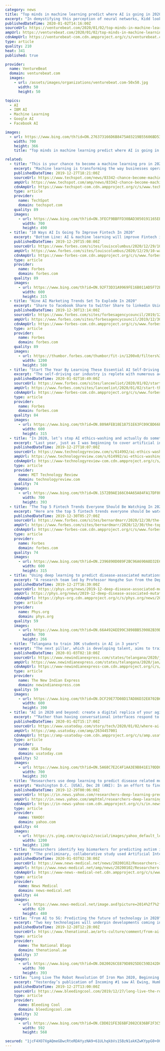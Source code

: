 ```yaml
---
category: news
title: "Top minds in machine learning predict where AI is going in 2020"
excerpt: "In demystifying this perception of neural networks, Kidd looks to the work of people like Aude Oliva, executive director of the MIT-IBM Watson AI Lab. “We were talking about this, and I said something about the system being a black box, and she chastised me reasonably [saying] that of course they’re not a black box. Of course you can ..."
publishedDateTime: 2020-01-02T14:16:00Z
sourceUrl: https://venturebeat.com/2020/01/02/top-minds-in-machine-learning-predict-where-ai-is-going-in-2020/
ampUrl: https://venturebeat.com/2020/01/02/top-minds-in-machine-learning-predict-where-ai-is-going-in-2020/amp/
cdnAmpUrl: https://venturebeat-com.cdn.ampproject.org/c/s/venturebeat.com/2020/01/02/top-minds-in-machine-learning-predict-where-ai-is-going-in-2020/amp/
type: article
quality: 210
heat: 341
published: true

provider:
  name: VentureBeat
  domain: venturebeat.com
  images:
    - url: /assets/images/organizations/venturebeat.com-50x50.jpg
      width: 50
      height: 50

topics:
  - AI
  - IBM AI
  - Machine Learning
  - Google AI
  - Facebook AI

images:
  - url: https://www.bing.com/th?id=ON.276373166D6B8475A03219B55606BD53
    width: 700
    height: 366
    title: "Top minds in machine learning predict where AI is going in 2020"

related:
  - title: "This is your chance to become a machine learning pro in 2020"
    excerpt: "Machine learning is transforming the way businesses operate. Understanding trends and patterns in complex data is becoming critical for success and with this comprehensive bundle you can get introduced to machine learning and the tools used to leverage it, like Python, Apache Spark, and TensorFlow. Make your way through the entire collection ..."
    publishedDateTime: 2019-12-27T18:21:00Z
    sourceUrl: https://www.techspot.com/news/83342-chance-become-machine-learning-pro-2020.html
    ampUrl: https://www.techspot.com/amp/news/83342-chance-become-machine-learning-pro-2020.html
    cdnAmpUrl: https://www-techspot-com.cdn.ampproject.org/c/s/www.techspot.com/amp/news/83342-chance-become-machine-learning-pro-2020.html
    type: article
    provider:
      name: TechSpot
      domain: techspot.com
    quality: 89
    images:
      - url: https://www.bing.com/th?id=ON.3FECF9BBFFD30BAD3050191165EB716E
        width: 700
        height: 490
  - title: "10 Ways AI Is Going To Improve Fintech In 2020"
    excerpt: "Bottom Line: AI & machine learning will improve Fintech in 2020 by increasing the accuracy and personalization of payment, lending, and insurance services while also helping to discover new borrower pools. Fintech’s traditional tech stacks weren’t designed to anticipate and act quickly on real-time market indicators and data; they are ..."
    publishedDateTime: 2019-12-29T15:08:00Z
    sourceUrl: https://www.forbes.com/sites/louiscolumbus/2020/12/29/10-ways-ai-is-going-to-improve-fintech-in-2020/
    ampUrl: https://www.forbes.com/sites/louiscolumbus/2020/12/29/10-ways-ai-is-going-to-improve-fintech-in-2020/amp/
    cdnAmpUrl: https://www-forbes-com.cdn.ampproject.org/c/s/www.forbes.com/sites/louiscolumbus/2020/12/29/10-ways-ai-is-going-to-improve-fintech-in-2020/amp/
    type: article
    provider:
      name: Forbes
      domain: forbes.com
    quality: 89
    images:
      - url: https://www.bing.com/th?id=ON.92F73D31A9969FE16B011AD5F72E2899
        width: 600
        height: 315
  - title: "Nine AI Marketing Trends Set To Explode In 2020"
    excerpt: "Share to facebook Share to twitter Share to linkedin Using artificial intelligence in marketing has made the lives of agency professionals ... A Personalized Approach When it comes to customer engagement, timing is everything. According to our recent research, 65% of consumers expect that within five years marketing emails will be fully ..."
    publishedDateTime: 2019-12-30T13:14:00Z
    sourceUrl: https://www.forbes.com/sites/forbesagencycouncil/2019/12/30/nine-ai-marketing-trends-set-to-explode-in-2020/
    ampUrl: https://www.forbes.com/sites/forbesagencycouncil/2019/12/30/nine-ai-marketing-trends-set-to-explode-in-2020/amp/
    cdnAmpUrl: https://www-forbes-com.cdn.ampproject.org/c/s/www.forbes.com/sites/forbesagencycouncil/2019/12/30/nine-ai-marketing-trends-set-to-explode-in-2020/amp/
    type: article
    provider:
      name: Forbes
      domain: forbes.com
    quality: 89
    images:
      - url: https://thumbor.forbes.com/thumbor/fit-in/1200x0/filters%3Aformat%28jpg%29/https%3A%2F%2Fblogs-images.forbes.com%2Fforbesagencycouncil%2Ffiles%2F2019%2F12%2FNine_AI_Marketing_Trends_Set_To_Explode_In_2020-1200x580.png
        width: 1200
        height: 580
  - title: "Start The Year By Learning These Essential AI Self-Driving Car Industry Acronyms"
    excerpt: "The self-driving car industry is replete with numerous acronyms and specialized lingo. Here’s a taste of some of the oft used acronyms: ADS, ODD, DDT, OEDR, OTA, V2X, ADAS, etc. If you know what each of those means, kudos! If you think maybe you know what each of those means, tip of the hat for your awareness. If you don’t know what they ..."
    publishedDateTime: 2020-01-02T10:49:00Z
    sourceUrl: https://www.forbes.com/sites/lanceeliot/2020/01/02/start-the-year-by-learning-these-essential-ai-self-driving-car-industry-acronyms/
    ampUrl: https://www.forbes.com/sites/lanceeliot/2020/01/02/start-the-year-by-learning-these-essential-ai-self-driving-car-industry-acronyms/amp/
    cdnAmpUrl: https://www-forbes-com.cdn.ampproject.org/c/s/www.forbes.com/sites/lanceeliot/2020/01/02/start-the-year-by-learning-these-essential-ai-self-driving-car-industry-acronyms/amp/
    type: article
    provider:
      name: Forbes
      domain: forbes.com
    quality: 84
    images:
      - url: https://www.bing.com/th?id=ON.809AFEB18E18751E63FC09CBD66B6358
        width: 600
        height: 315
  - title: "In 2020, let’s stop AI ethics-washing and actually do something"
    excerpt: "Last year, just as I was beginning to cover artificial intelligence, the AI world was getting a major wake-up call. There were some incredible advancements in AI research in 2018—from reinforcement learning to generative adversarial networks (GANs) to better natural-language understanding. But the year also saw several high-profile ..."
    publishedDateTime: 2019-12-27T10:07:00Z
    sourceUrl: https://www.technologyreview.com/s/614992/ai-ethics-washing-time-to-act/
    ampUrl: https://www.technologyreview.com/s/614992/ai-ethics-washing-time-to-act/amp/
    cdnAmpUrl: https://www-technologyreview-com.cdn.ampproject.org/c/s/www.technologyreview.com/s/614992/ai-ethics-washing-time-to-act/amp/
    type: article
    provider:
      name: MIT Technology Review
      domain: technologyreview.com
    quality: 74
    images:
      - url: https://www.bing.com/th?id=ON.1572B9AE166C04A65A84FA17DF0F0C75
        width: 700
        height: 393
  - title: "The Top 5 Fintech Trends Everyone Should Be Watching In 2020"
    excerpt: "Here are the top 5 fintech trends everyone should be watching in 2020 because they will impact anything that involves money. 1. Hyper-personalization via big data and AI For many years, marketing experts espoused the benefits of personalization to attract customers and keep them loyal. Today, thanks to big data and artificial intelligence that ..."
    publishedDateTime: 2019-12-30T05:27:00Z
    sourceUrl: https://www.forbes.com/sites/bernardmarr/2020/12/30/the-top-5-fintech-trends-everyone-should-be-watching-in-2020/
    ampUrl: https://www.forbes.com/sites/bernardmarr/2020/12/30/the-top-5-fintech-trends-everyone-should-be-watching-in-2020/amp/
    cdnAmpUrl: https://www-forbes-com.cdn.ampproject.org/c/s/www.forbes.com/sites/bernardmarr/2020/12/30/the-top-5-fintech-trends-everyone-should-be-watching-in-2020/amp/
    type: article
    provider:
      name: Forbes
      domain: forbes.com
    quality: 74
    images:
      - url: https://www.bing.com/th?id=ON.2396890D089F2BC96A690A8D32E6A78D
        width: 600
        height: 315
  - title: "Using deep learning to predict disease-associated mutations"
    excerpt: "A research team led by Professor Hongzhe Sun from the Department of Chemistry at the University of Hong Kong (HKU), in collaboration with Professor Junwen Wang from Mayo Clinic, Arizona in the United States (a former HKU colleague), implemented a robust deep learning approach to predict disease-associated mutations of the metal-binding sites in ..."
    publishedDateTime: 2019-12-27T16:39:00Z
    sourceUrl: https://phys.org/news/2019-12-deep-disease-associated-mutations.html
    ampUrl: https://phys.org/news/2019-12-deep-disease-associated-mutations.amp
    cdnAmpUrl: https://phys-org.cdn.ampproject.org/c/s/phys.org/news/2019-12-deep-disease-associated-mutations.amp
    type: article
    provider:
      name: Phys.org
      domain: phys.org
    quality: 59
    images:
      - url: https://www.bing.com/th?id=ON.66A492AEE99C3898BB539082B39D91E8
        width: 700
        height: 266
  - title: "Telangana to train 30K students in AI in 3 years"
    excerpt: "The next pillar, which is developing talent, aims to train 30,000 students in AI, ML, Data Science and DL in the next three years. One of the most important pillars of the framework is governance, ethics and privacy,” he explained. Sharing the government’s goal for 2020, Rama Rao concluded by saying, “Our primary goal is to attract and ..."
    publishedDateTime: 2020-01-03T02:18:00Z
    sourceUrl: https://www.newindianexpress.com/states/telangana/2020/jan/03/telangana-to-train-30k-students-in-ai-in-3-years-2084427.html
    ampUrl: https://www.newindianexpress.com/states/telangana/2020/jan/03/telangana-to-train-30k-students-in-ai-in-3-years-2084427.amp
    cdnAmpUrl: https://www-newindianexpress-com.cdn.ampproject.org/c/s/www.newindianexpress.com/states/telangana/2020/jan/03/telangana-to-train-30k-students-in-ai-in-3-years-2084427.amp
    type: article
    provider:
      name: The New Indian Express
      domain: newindianexpress.com
    quality: 59
    images:
      - url: https://www.bing.com/th?id=ON.DCF29E77D08D17AD86D32E8702B68D71
        width: 600
        height: 390
  - title: "AI in 2020 and beyond: create a digital replica of your aging parent or yourself"
    excerpt: "“Rather than having conversational interfaces respond to discrete things, it understands the context and can respond to (your) intent.” Much has been said and written about the future of AI, and the role it will play – good and potentially bad – in practically everything consumers and businesses engage in. What pretty much everyone ..."
    publishedDateTime: 2020-01-02T15:17:00Z
    sourceUrl: https://www.usatoday.com/story/tech/2020/01/02/where-ai-going-2020-useful-virtual-assistants-digital-versions-you/2634457001/
    ampUrl: https://amp.usatoday.com/amp/2634457001
    cdnAmpUrl: https://amp-usatoday-com.cdn.ampproject.org/c/s/amp.usatoday.com/amp/2634457001
    type: article
    provider:
      name: USA Today
      domain: usatoday.com
    quality: 52
    images:
      - url: https://www.bing.com/th?id=ON.5A68C7E2C4F1AA3E9B841E170DD06194
        width: 700
        height: 393
  - title: "Researchers use deep learning to predict disease related mutations of metal binding sites in protein"
    excerpt: "Washington D.C. [USA], Dec 28 (ANI): In an effort to find the origin of various human diseases, a research team has used deep learning approach to predict disease-associated mutations of the metal-binding sites in a protein. The research was led by Professor Hongzhe Sun from the Department of Chemistry at the University of Hong Kong (HKU ..."
    publishedDateTime: 2019-12-29T00:06:00Z
    sourceUrl: https://in.news.yahoo.com/researchers-deep-learning-predict-disease-related-mutations-metal-052511294.html
    ampUrl: https://in.news.yahoo.com/amphtml/researchers-deep-learning-predict-disease-related-mutations-metal-052511294.html
    cdnAmpUrl: https://in-news-yahoo-com.cdn.ampproject.org/c/s/in.news.yahoo.com/amphtml/researchers-deep-learning-predict-disease-related-mutations-metal-052511294.html
    type: article
    provider:
      name: YAHOO!
      domain: yahoo.com
    quality: 44
    images:
      - url: https://s.yimg.com/cv/apiv2/social/images/yahoo_default_logo-1200x1200.png
        width: 1200
        height: 1200
  - title: "Researchers identify key biomarkers for predicting autism in newborns"
    excerpt: "The preliminary, collaborative study used Artificial Intelligence, a computer-based technology which scans a map of the ... \"We are always looking for new ways to make a difference in the lives of our patients,\" Dr. Warner said. \"Getting them into therapy early on is a proven way to make their path, and that of their families, easier and ..."
    publishedDateTime: 2020-01-03T02:38:00Z
    sourceUrl: https://www.news-medical.net/news/20200102/Researchers-identify-key-biomarkers-for-predicting-autism-in-newborns.aspx
    ampUrl: https://www.news-medical.net/amp/news/20200102/Researchers-identify-key-biomarkers-for-predicting-autism-in-newborns.aspx
    cdnAmpUrl: https://www-news--medical-net.cdn.ampproject.org/c/s/www.news-medical.net/amp/news/20200102/Researchers-identify-key-biomarkers-for-predicting-autism-in-newborns.aspx
    type: article
    provider:
      name: News Medical
      domain: news-medical.net
    quality: 44
    images:
      - url: https://www.news-medical.net/image.axd?picture=2014%2f7%2fAutism-620x480.jpg
        width: 620
        height: 480
  - title: "From AI to 5G: Predicting the future of technology in 2020"
    excerpt: "Two key technologies will underpin developments coming in 2020: the next-generation data network known as 5G, and new frontiers in artificial intelligence (AI). Despite the hype, 5G hasn’t yet managed to elicit much enthusiasm among consumers. We know it promises to be speedy (between 10 and 100 times faster than 4G), but that prospect alone ..."
    publishedDateTime: 2019-12-28T12:28:00Z
    sourceUrl: https://www.thenational.ae/arts-culture/comment/from-ai-to-5g-predicting-the-future-of-technology-in-2020-1.957125
    type: article
    provider:
      name: The National Blogs
      domain: thenational.ae
    quality: 37
    images:
      - url: https://www.bing.com/th?id=ON.D820026CE879D8925DEC59D242DCA89B
        width: 700
        height: 393
  - title: "Long Live The Robot Revolution Of Iron Man 2020, Beginning In Incoming #1 (Spoilers)"
    excerpt: "Yesterday’s publication of Incoming #1 saw Al Ewing, Humberto Ramos, Dan Slott, Luciano Veccho, Espen Gundetjern, Francesco Manna and Edgar Delgado, kick off the Robot Revolution of Iron Man 2020. First with Captain Marvel musing about Artificial Intelligence… and the absence of one Tony Stark. Then Valeria Richards taking the inhibitor ..."
    publishedDateTime: 2019-12-27T13:00:00Z
    sourceUrl: https://www.bleedingcool.com/2019/12/27/long-live-the-robot-revolution-of-iron-man-2020-beginning-in-incoming-1-spoilers/
    type: article
    provider:
      name: Bleeding Cool
      domain: bleedingcool.com
    quality: 32
    images:
      - url: https://www.bing.com/th?id=ON.CDD021FE3E6BF2082C836BF2F3C5E953
        width: 592
        height: 568

secured: "1jcF4XO7XgAQmeGDwcRteRDAYyzNA9+61ULhqkbVs15BzN1akKZwKYppG0+OG9SfrzJLJxPTegX0sEqKD0v3ACMvpOE/dsR7rxUDB5zv122Q7dSqlRHxc3FGrKBf4bGG6VRAZrMg5MHjzm2SumSnGSOtsCYLiWQKopSVrm5z/CN5j0bpQVedXKHr+oWrex2HhQ4UhL7w9s5MdKPSLVno5m+v873sA8HsQAfBUsGmZZ9SvgRWkQjFvGsnuDOIdjDSBxx6LzTag7z3VX2m4BuH8i+CTs0OmVHnCrs/Zc1rIKI=;8cEkzjxseYgq13uaHPPjnA=="
---
```


